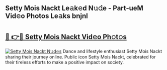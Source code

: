 ## Setty Mois Nackt Le𝚊k𝚎d N𝚞𝚍e - Part-ueM Vid𝚎o Photos Le𝚊ks bnjnl

# <h2><a href="http://fbajok.evod.top/?m=Setty+Mois+Nackt">🔗 👉🔴 Setty Mois Nackt Vid𝚎o Ph𝚘t𝚘s</a></h2>

[![Setty Mois Nackt N𝚞d𝚎s](https://i.imgur.com/8V9OHl7.gif)](http://fbajok.evod.top/?m=Setty+Mois+Nackt)
Dance and lifestyle enthusiast Setty Mois Nackt sharing their journey online. Public icon Setty Mois Nackt, celebrated for their tireless efforts to make a positive impact on society. 
